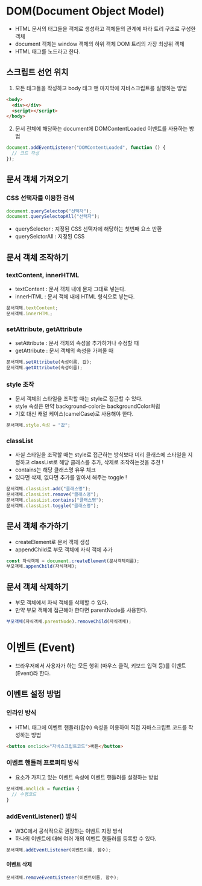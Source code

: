 # DOM(Document Object Model)

- HTML 문서의 태그들을 객체로 생성하고 객체들의 관계에 따라 트리 구조로 구성한 객체
- document 객체는 window 객체의 하위 객체 DOM 트리의 가장 최상위 객체
- HTML 태그를 노드라고 한다.

## 스크립트 선언 위치

1. 모든 태그들을 작성하고 body 태그 맨 마지막에 자바스크립트를 실행하는 방법

```html
<body>
  <div></div>
  <script></script>
</body>
```

2. 문서 전체에 해당하는 document에 DOMContentLoaded 이벤트를 사용하는 방법

```js
document.addEventListener("DOMContentLoaded", function () {
  // 코드 작성
});
```

## 문서 객체 가져오기

### CSS 선택자를 이용한 검색

```js
document.querySelectop("선택자");
document.querySelectopAll("선택자");
```

- querySelector : 지정된 CSS 선택자에 해당하는 첫번째 요소 반환
- querySelctorAll : 지정된 CSS

## 문서 객체 조작하기

### textContent, innerHTML

- textContent : 문서 객체 내에 문자 그대로 넣는다.
- innerHTML : 문서 객체 내에 HTML 형식으로 넣는다.

```js
문서객체.textContent;
문서객체.innerHTML;
```

### setAttribute, getAttribute

- setAttribute : 문서 객체의 속성을 추가하거나 수정할 때
- getAttribute : 문서 객체의 속성을 가져올 때

```js
문서객체.setAttribute(속성이름, 값);
문서객체.getAttribute(속성이름);
```

### style 조작

- 문서 객체의 스타일을 조작할 때는 style로 접근할 수 있다.
- style 속성은 만약 background-color는 backgroundColor처럼
- 기호 대신 캐멀 케이스(camelCase)로 사용해야 한다.

```js
문서객체.style.속성 = "값";
```

### classList

- 사실 스타일을 조작할 때는 style로 접근하는 방식보다 미리 클래스에 스타일을 지정하고 classList로 해당 클래스를 추가, 삭제로 조작하는것을 추천 !
- contains는 해당 클래스명 유무 체크
- 있다면 삭제, 없다면 추가를 알아서 해주는 toggle !

```js
문서객체.classList.add("클래스명");
문서객체.classList.remove("클래스명");
문서객체.classList.contains("클래스명");
문서객체.classList.toggle("클래스명");
```

## 문서 객체 추가하기

- createElement로 문서 객체 생성
- appendChild로 부모 객체에 자식 객체 추가

```js
const 자식객체 = document.createElement(문서객체이름);
부모객체.appenChild(자식객체);
```

## 문서 객체 삭제하기

- 부모 객체에서 자식 객체를 삭제할 수 있다.
- 만약 부모 객체에 접근해야 한다면 parentNode를 사용한다.

```js
부모객체(자식객체.parentNode).removeChild(자식객체);
```

# 이벤트 (Event)

- 브라우저에서 사용자가 하는 모든 행위 (마우스 클릭, 키보드 입력 등)를 이벤트(Event)라 한다.

## 이벤트 설정 방법

### 인라인 방식

- HTML 태그에 이벤트 핸들러(함수) 속성을 이용하여 직접 자바스크립트 코드를 작성하는 방법

```html
<button onclick="자바스크립트코드">버튼</button>
```

### 이벤트 핸들러 프로퍼티 방식

- 요소가 가지고 있는 이벤트 속성에 이벤트 핸들러를 설정하는 방법

```js
문서객체.onclick = function {
  // 수행코드
}
```

### addEventListener() 방식

- W3C에서 공식적으로 권장하는 이벤트 지정 방식
- 하나의 이벤트에 대해 여러 개의 이벤트 핸들러를 등록할 수 있다.

```js
문서객체.addEventListener(이벤트이름, 함수);
```

#### 이벤트 삭제

```js
문서객체.removeEventListener(이벤트이름, 함수);
```
